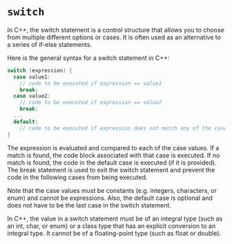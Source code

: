 # `switch`
In C++, the switch statement is a control structure that allows you to choose from multiple different options or cases. It is often used as an alternative to a series of if-else statements.

Here is the general syntax for a switch statement in C++:

```c++
switch (expression) {
  case value1:
    // code to be executed if expression == value1
    break;
  case value2:
    // code to be executed if expression == value2
    break;
  ...
  default:
    // code to be executed if expression does not match any of the cases
}
```
The expression is evaluated and compared to each of the case values. If a match is found, the code block associated with that case is executed. If no match is found, the code in the default case is executed (if it is provided). The break statement is used to exit the switch statement and prevent the code in the following cases from being executed.

 Note that the case values must be constants (e.g. integers, characters, or enum) and cannot be expressions. Also, the default case is optional and does not have to be the last case in the switch statement.

In C++, the value in a switch statement must be of an integral type (such as an int, char, or enum) or a class type that has an explicit conversion to an integral type. It cannot be of a floating-point type (such as float or double).
